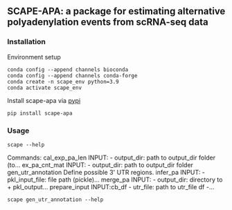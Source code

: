 ## SCAPE-APA: a package for estimating alternative polyadenylation events from scRNA-seq data

### Installation

Environment setup
```
conda config --append channels bioconda 
conda config --append channels conda-forge 
conda create -n scape_env python=3.9
conda activate scape_env
```
Install scape-apa via [pypi](https://pypi.org/project/scape-apa)
```
pip install scape-apa
```
### Usage
```
scape --help
```
Commands:
  cal_exp_pa_len      INPUT: - output_dir: path to output_dir folder (to...
  ex_pa_cnt_mat       INPUT: - output_dir: path to output_dir folder
  gen_utr_annotation  Define possible 3' UTR regions.
  infer_pa            INPUT: - pkl_input_file: file path (pickle)...
  merge_pa            INPUT: - output_dir: directory to + pkl_output...
  prepare_input       INPUT:cb_df - utr_file: path to utr_file df -...

```
scape gen_utr_annotation --help
```




